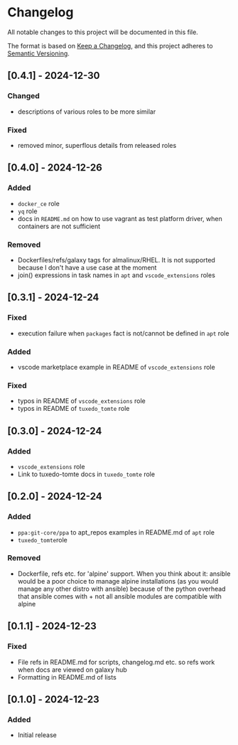 # Changelog

All notable changes to this project will be documented in this file.

The format is based on [Keep a Changelog](https://keepachangelog.com/en/1.1.0/),
and this project adheres to [Semantic Versioning](https://semver.org/spec/v2.0.0.html).

## [0.4.1] - 2024-12-30

### Changed

- descriptions of various roles to be more similar

### Fixed

- removed minor, superflous details from released roles

## [0.4.0] - 2024-12-26

### Added

- `docker_ce` role
- `yq` role
- docs in `README.md` on how to use vagrant as test platform driver, when containers are not sufficient

### Removed

- Dockerfiles/refs/galaxy tags for almalinux/RHEL. It is not supported because I don't have a use case at the moment
- join() expressions in task names in `apt` and `vscode_extensions` roles

## [0.3.1] - 2024-12-24

### Fixed

- execution failure when `packages` fact is not/cannot be defined in `apt` role

### Added

- vscode marketplace example in README of `vscode_extensions` role

### Fixed

- typos in README of `vscode_extensions` role
- typos in README of `tuxedo_tomte` role

## [0.3.0] - 2024-12-24

### Added

- `vscode_extensions` role
- Link to tuxedo-tomte docs in `tuxedo_tomte` role

## [0.2.0] - 2024-12-24

### Added

- `ppa:git-core/ppa` to apt_repos examples in README.md of `apt` role
- `tuxedo_tomte`role

### Removed

- Dockerfile, refs etc. for 'alpine' support. When you think about it: ansible would be a poor choice
  to manage alpine installations (as you would manage any other distro with ansible) because of the python overhead
  that ansible comes with + not all ansible modules are compatible with alpine

## [0.1.1] - 2024-12-23

### Fixed

- File refs in README.md for scripts, changelog.md etc. so refs work when docs are viewed on galaxy hub
- Formatting in README.md of lists

## [0.1.0] - 2024-12-23

### Added

- Initial release
